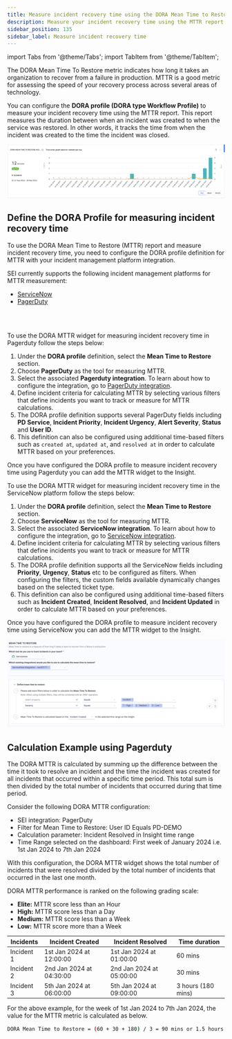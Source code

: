 ```yaml
---
title: Measure incident recovery time using the DORA Mean Time to Restore report
description: Measure your incident recovery time using the MTTR report
sidebar_position: 135
sidebar_label: Measure incident recovery time
---
```

import Tabs from '@theme/Tabs';
import TabItem from '@theme/TabItem';

The DORA Mean Time To Restore metric indicates how long it takes an organization to recover from a failure in production. MTTR is a good metric for assessing the speed of your recovery process across several areas of technology.

You can configure the **DORA profile (DORA type Workflow Profile)** to measure your incident recovery time using the MTTR report. This report measures the duration between when an incident was created to when the service was restored. In other words, it tracks the time from when the incident was created to the time the incident was closed.

![](./static/mttr-incident.png)

## Define the DORA Profile for measuring incident recovery time

To use the DORA Mean Time to Restore (MTTR) report and measure incident recovery time, you need to configure the DORA profile definition for MTTR with your incident management platform integration.

SEI currently supports the following incident management platforms for MTTR measurement:

* [ServiceNow](/docs/software-engineering-insights/setup-sei/configure-integrations/beta-integrations/servicenow/sei-servicenow)
* [PagerDuty](/docs/software-engineering-insights/setup-sei/configure-integrations/beta-integrations/sei-integration-pagerduty)

<Tabs>
<TabItem value="Pagerduty">

<DocVideo src="https://www.youtube.com/embed/cKZF4SFxgIE?si=9U7SuECmWTVxxTqz" />

<br /> <br /> 


To use the DORA MTTR widget for measuring incident recovery time in Pagerduty follow the steps below:

1. Under the **DORA profile** definition, select the **Mean Time to Restore** section.
2. Choose **PagerDuty** as the tool for measuring MTTR.
3. Select the associated **Pagerduty integration**. To learn about how to configure the integration, go to [PagerDuty integration](/docs/software-engineering-insights/setup-sei/configure-integrations/beta-integrations/sei-integration-pagerduty).
4. Define incident criteria for calculating MTTR by selecting various filters that define incidents you want to track or measure for MTTR calculations.
5. The DORA profile definition supports several PagerDuty fields including **PD Service**, **Incident Priority**, **Incident Urgency**, **Alert Severity**, **Status** and **User ID**.
6. This definition can also be configured using additional time-based filters such as `created at`, `updated at`, and `resolved at` in order to calculate MTTR based on your preferences.

Once you have configured the DORA profile to measure incident recovery time using Pagerduty you can add the MTTR widget to the Insight.

</TabItem>
<TabItem value="ServiceNow">

To use the DORA MTTR widget for measuring incident recovery time in the ServiceNow platform follow the steps below:

1. Under the **DORA profile** definition, select the **Mean Time to Restore** section.
2. Choose **ServiceNow** as the tool for measuring MTTR.
3. Select the associated **ServiceNow integration**. To learn about how to configure the integration, go to [ServiceNow integration](/docs/software-engineering-insights/setup-sei/configure-integrations/beta-integrations/servicenow/sei-servicenow).
4. Define incident criteria for calculating MTTR by selecting various filters that define incidents you want to track or measure for MTTR calculations.
5. The DORA profile definition supports all the ServiceNow fields including **Priority**, **Urgency**, **Status** etc to be configured as filters. When configuring the filters, the custom fields available dynamically changes based on the selected ticket type.
6. This definition can also be configured using additional time-based filters such as **Incident Created**, **Incident Resolved**, and **Incident Updated** in order to calculate MTTR based on your preferences.

Once you have configured the DORA profile to measure incident recovery time using ServiceNow you can add the MTTR widget to the Insight.

![](./static/incidents-mttr-profile.png)

</TabItem>
</Tabs>

## Calculation Example using Pagerduty

The DORA MTTR is calculated by summing up the difference between the time it took to resolve an incident and the time the incident was created for all incidents that occurred within a specific time period. This total sum is then divided by the total number of incidents that occurred during that time period.

Consider the following DORA MTTR configuration:

* SEI integration: PagerDuty
* Filter for Mean Time to Restore: User ID Equals PD-DEMO
* Calculation parameter: Incident Resolved in Insight time range
* Time Range selected on the dashboard: First week of January 2024 i.e. 1st Jan 2024 to 7th Jan 2024

With this configuration, the DORA MTTR widget shows the total number of incidents that were resolved divided by the total number of incidents that occurred in the last one month.

DORA MTTR performance is ranked on the following grading scale:

* **Elite:** MTTR score less than an Hour
* **High:** MTTR score less than a Day
* **Medium:** MTTR score less than a Week
* **Low:** MTTR score more than a Week

| Incidents | Incident Created | Incident Resolved | Time duration |
| - | - | - | - |
| Incident 1 | 1st Jan 2024 at 12:00:00 | 1st Jan 2024 at 01:00:00 | 60 mins |
| Incident 2 | 2nd Jan 2024 at 04:30:00 | 2nd Jan 2024 at 05:00:00 | 30 mins |
| Incident 3 | 5th Jan 2024 at 06:00:00 | 5th Jan 2024 at 09:00:00 | 3 hours (180 mins) |

For the above example, for the week of 1st Jan 2024 to 7th Jan 2024, the value for the MTTR metric is calculated as below.

```bash
DORA Mean Time to Restore = (60 + 30 + 180) / 3 = 90 mins or 1.5 hours (High)
```
